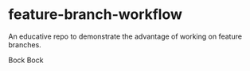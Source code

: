 # feature-branch-workflow

An educative repo to demonstrate the advantage of working on feature branches.

Bock Bock
